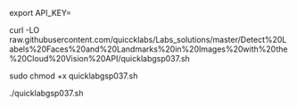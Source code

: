 export API_KEY=

curl -LO raw.githubusercontent.com/quiccklabs/Labs_solutions/master/Detect%20Labels%20Faces%20and%20Landmarks%20in%20Images%20with%20the%20Cloud%20Vision%20API/quicklabgsp037.sh

sudo chmod +x quicklabgsp037.sh

./quicklabgsp037.sh

